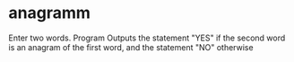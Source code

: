 # anagramm
Enter two words.
Program Outputs the statement "YES" if the second word is an anagram of the first word, and the statement "NO" otherwise
